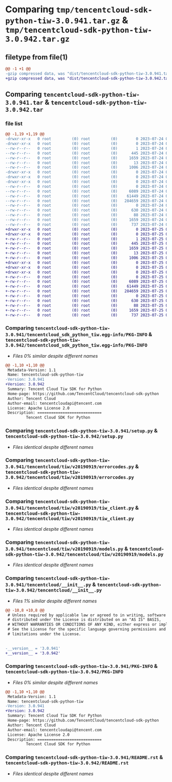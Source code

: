 # Comparing `tmp/tencentcloud-sdk-python-tiw-3.0.941.tar.gz` & `tmp/tencentcloud-sdk-python-tiw-3.0.942.tar.gz`

## filetype from file(1)

```diff
@@ -1 +1 @@
-gzip compressed data, was "dist/tencentcloud-sdk-python-tiw-3.0.941.tar", last modified: Mon Jul 24 00:46:24 2023, max compression
+gzip compressed data, was "dist/tencentcloud-sdk-python-tiw-3.0.942.tar", last modified: Tue Jul 25 04:28:00 2023, max compression
```

## Comparing `tencentcloud-sdk-python-tiw-3.0.941.tar` & `tencentcloud-sdk-python-tiw-3.0.942.tar`

### file list

```diff
@@ -1,19 +1,19 @@
-drwxr-xr-x   0 root         (0) root         (0)        0 2023-07-24 00:46:24.000000 tencentcloud-sdk-python-tiw-3.0.941/
-drwxr-xr-x   0 root         (0) root         (0)        0 2023-07-24 00:46:24.000000 tencentcloud-sdk-python-tiw-3.0.941/tencentcloud_sdk_python_tiw.egg-info/
--rw-r--r--   0 root         (0) root         (0)        1 2023-07-24 00:46:24.000000 tencentcloud-sdk-python-tiw-3.0.941/tencentcloud_sdk_python_tiw.egg-info/dependency_links.txt
--rw-r--r--   0 root         (0) root         (0)      445 2023-07-24 00:46:24.000000 tencentcloud-sdk-python-tiw-3.0.941/tencentcloud_sdk_python_tiw.egg-info/SOURCES.txt
--rw-r--r--   0 root         (0) root         (0)     1659 2023-07-24 00:46:24.000000 tencentcloud-sdk-python-tiw-3.0.941/tencentcloud_sdk_python_tiw.egg-info/PKG-INFO
--rw-r--r--   0 root         (0) root         (0)       13 2023-07-24 00:46:24.000000 tencentcloud-sdk-python-tiw-3.0.941/tencentcloud_sdk_python_tiw.egg-info/top_level.txt
--rw-r--r--   0 root         (0) root         (0)     1006 2023-07-24 00:46:24.000000 tencentcloud-sdk-python-tiw-3.0.941/setup.py
-drwxr-xr-x   0 root         (0) root         (0)        0 2023-07-24 00:46:24.000000 tencentcloud-sdk-python-tiw-3.0.941/tencentcloud/
-drwxr-xr-x   0 root         (0) root         (0)        0 2023-07-24 00:46:24.000000 tencentcloud-sdk-python-tiw-3.0.941/tencentcloud/tiw/
-drwxr-xr-x   0 root         (0) root         (0)        0 2023-07-24 00:46:24.000000 tencentcloud-sdk-python-tiw-3.0.941/tencentcloud/tiw/v20190919/
--rw-r--r--   0 root         (0) root         (0)        0 2023-07-24 00:46:24.000000 tencentcloud-sdk-python-tiw-3.0.941/tencentcloud/tiw/v20190919/__init__.py
--rw-r--r--   0 root         (0) root         (0)     6089 2023-07-24 00:46:24.000000 tencentcloud-sdk-python-tiw-3.0.941/tencentcloud/tiw/v20190919/errorcodes.py
--rw-r--r--   0 root         (0) root         (0)    61449 2023-07-24 00:46:24.000000 tencentcloud-sdk-python-tiw-3.0.941/tencentcloud/tiw/v20190919/tiw_client.py
--rw-r--r--   0 root         (0) root         (0)   284659 2023-07-24 00:46:24.000000 tencentcloud-sdk-python-tiw-3.0.941/tencentcloud/tiw/v20190919/models.py
--rw-r--r--   0 root         (0) root         (0)        0 2023-07-24 00:46:24.000000 tencentcloud-sdk-python-tiw-3.0.941/tencentcloud/tiw/__init__.py
--rw-r--r--   0 root         (0) root         (0)      630 2023-07-24 00:46:24.000000 tencentcloud-sdk-python-tiw-3.0.941/tencentcloud/__init__.py
--rw-r--r--   0 root         (0) root         (0)       88 2023-07-24 00:46:24.000000 tencentcloud-sdk-python-tiw-3.0.941/setup.cfg
--rw-r--r--   0 root         (0) root         (0)     1659 2023-07-24 00:46:24.000000 tencentcloud-sdk-python-tiw-3.0.941/PKG-INFO
--rw-r--r--   0 root         (0) root         (0)      737 2023-07-24 00:46:24.000000 tencentcloud-sdk-python-tiw-3.0.941/README.rst
+drwxr-xr-x   0 root         (0) root         (0)        0 2023-07-25 04:28:00.000000 tencentcloud-sdk-python-tiw-3.0.942/
+drwxr-xr-x   0 root         (0) root         (0)        0 2023-07-25 04:28:00.000000 tencentcloud-sdk-python-tiw-3.0.942/tencentcloud_sdk_python_tiw.egg-info/
+-rw-r--r--   0 root         (0) root         (0)        1 2023-07-25 04:28:00.000000 tencentcloud-sdk-python-tiw-3.0.942/tencentcloud_sdk_python_tiw.egg-info/dependency_links.txt
+-rw-r--r--   0 root         (0) root         (0)      445 2023-07-25 04:28:00.000000 tencentcloud-sdk-python-tiw-3.0.942/tencentcloud_sdk_python_tiw.egg-info/SOURCES.txt
+-rw-r--r--   0 root         (0) root         (0)     1659 2023-07-25 04:28:00.000000 tencentcloud-sdk-python-tiw-3.0.942/tencentcloud_sdk_python_tiw.egg-info/PKG-INFO
+-rw-r--r--   0 root         (0) root         (0)       13 2023-07-25 04:28:00.000000 tencentcloud-sdk-python-tiw-3.0.942/tencentcloud_sdk_python_tiw.egg-info/top_level.txt
+-rw-r--r--   0 root         (0) root         (0)     1006 2023-07-25 04:28:00.000000 tencentcloud-sdk-python-tiw-3.0.942/setup.py
+drwxr-xr-x   0 root         (0) root         (0)        0 2023-07-25 04:28:00.000000 tencentcloud-sdk-python-tiw-3.0.942/tencentcloud/
+drwxr-xr-x   0 root         (0) root         (0)        0 2023-07-25 04:28:00.000000 tencentcloud-sdk-python-tiw-3.0.942/tencentcloud/tiw/
+drwxr-xr-x   0 root         (0) root         (0)        0 2023-07-25 04:28:00.000000 tencentcloud-sdk-python-tiw-3.0.942/tencentcloud/tiw/v20190919/
+-rw-r--r--   0 root         (0) root         (0)        0 2023-07-25 04:28:00.000000 tencentcloud-sdk-python-tiw-3.0.942/tencentcloud/tiw/v20190919/__init__.py
+-rw-r--r--   0 root         (0) root         (0)     6089 2023-07-25 04:28:00.000000 tencentcloud-sdk-python-tiw-3.0.942/tencentcloud/tiw/v20190919/errorcodes.py
+-rw-r--r--   0 root         (0) root         (0)    61449 2023-07-25 04:28:00.000000 tencentcloud-sdk-python-tiw-3.0.942/tencentcloud/tiw/v20190919/tiw_client.py
+-rw-r--r--   0 root         (0) root         (0)   284659 2023-07-25 04:28:00.000000 tencentcloud-sdk-python-tiw-3.0.942/tencentcloud/tiw/v20190919/models.py
+-rw-r--r--   0 root         (0) root         (0)        0 2023-07-25 04:28:00.000000 tencentcloud-sdk-python-tiw-3.0.942/tencentcloud/tiw/__init__.py
+-rw-r--r--   0 root         (0) root         (0)      630 2023-07-25 04:28:00.000000 tencentcloud-sdk-python-tiw-3.0.942/tencentcloud/__init__.py
+-rw-r--r--   0 root         (0) root         (0)       88 2023-07-25 04:28:00.000000 tencentcloud-sdk-python-tiw-3.0.942/setup.cfg
+-rw-r--r--   0 root         (0) root         (0)     1659 2023-07-25 04:28:00.000000 tencentcloud-sdk-python-tiw-3.0.942/PKG-INFO
+-rw-r--r--   0 root         (0) root         (0)      737 2023-07-25 04:28:00.000000 tencentcloud-sdk-python-tiw-3.0.942/README.rst
```

### Comparing `tencentcloud-sdk-python-tiw-3.0.941/tencentcloud_sdk_python_tiw.egg-info/PKG-INFO` & `tencentcloud-sdk-python-tiw-3.0.942/tencentcloud_sdk_python_tiw.egg-info/PKG-INFO`

 * *Files 0% similar despite different names*

```diff
@@ -1,10 +1,10 @@
 Metadata-Version: 1.1
 Name: tencentcloud-sdk-python-tiw
-Version: 3.0.941
+Version: 3.0.942
 Summary: Tencent Cloud Tiw SDK for Python
 Home-page: https://github.com/TencentCloud/tencentcloud-sdk-python
 Author: Tencent Cloud
 Author-email: tencentcloudapi@tencent.com
 License: Apache License 2.0
 Description: ============================
         Tencent Cloud SDK for Python
```

### Comparing `tencentcloud-sdk-python-tiw-3.0.941/setup.py` & `tencentcloud-sdk-python-tiw-3.0.942/setup.py`

 * *Files identical despite different names*

### Comparing `tencentcloud-sdk-python-tiw-3.0.941/tencentcloud/tiw/v20190919/errorcodes.py` & `tencentcloud-sdk-python-tiw-3.0.942/tencentcloud/tiw/v20190919/errorcodes.py`

 * *Files identical despite different names*

### Comparing `tencentcloud-sdk-python-tiw-3.0.941/tencentcloud/tiw/v20190919/tiw_client.py` & `tencentcloud-sdk-python-tiw-3.0.942/tencentcloud/tiw/v20190919/tiw_client.py`

 * *Files identical despite different names*

### Comparing `tencentcloud-sdk-python-tiw-3.0.941/tencentcloud/tiw/v20190919/models.py` & `tencentcloud-sdk-python-tiw-3.0.942/tencentcloud/tiw/v20190919/models.py`

 * *Files identical despite different names*

### Comparing `tencentcloud-sdk-python-tiw-3.0.941/tencentcloud/__init__.py` & `tencentcloud-sdk-python-tiw-3.0.942/tencentcloud/__init__.py`

 * *Files 1% similar despite different names*

```diff
@@ -10,8 +10,8 @@
 # Unless required by applicable law or agreed to in writing, software
 # distributed under the License is distributed on an "AS IS" BASIS,
 # WITHOUT WARRANTIES OR CONDITIONS OF ANY KIND, either express or implied.
 # See the License for the specific language governing permissions and
 # limitations under the License.
 
 
-__version__ = '3.0.941'
+__version__ = '3.0.942'
```

### Comparing `tencentcloud-sdk-python-tiw-3.0.941/PKG-INFO` & `tencentcloud-sdk-python-tiw-3.0.942/PKG-INFO`

 * *Files 0% similar despite different names*

```diff
@@ -1,10 +1,10 @@
 Metadata-Version: 1.1
 Name: tencentcloud-sdk-python-tiw
-Version: 3.0.941
+Version: 3.0.942
 Summary: Tencent Cloud Tiw SDK for Python
 Home-page: https://github.com/TencentCloud/tencentcloud-sdk-python
 Author: Tencent Cloud
 Author-email: tencentcloudapi@tencent.com
 License: Apache License 2.0
 Description: ============================
         Tencent Cloud SDK for Python
```

### Comparing `tencentcloud-sdk-python-tiw-3.0.941/README.rst` & `tencentcloud-sdk-python-tiw-3.0.942/README.rst`

 * *Files identical despite different names*

